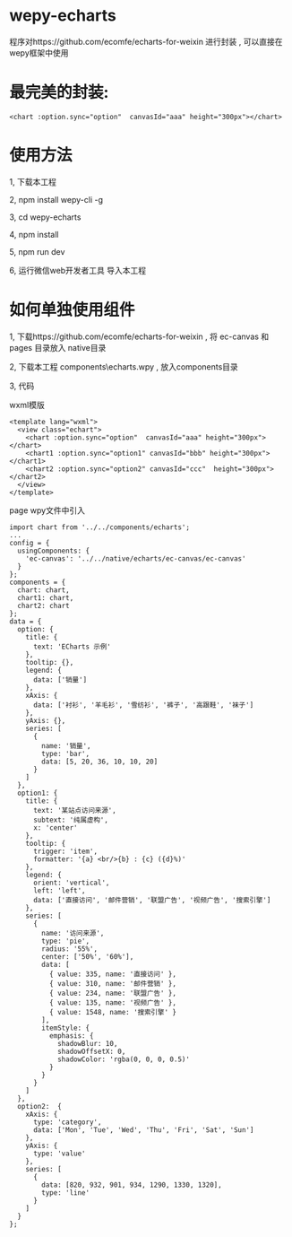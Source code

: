 # wepy-echarts
程序对https://github.com/ecomfe/echarts-for-weixin 进行封装 , 可以直接在wepy框架中使用
# 最完美的封装:
    <chart :option.sync="option"  canvasId="aaa" height="300px"></chart> 
# 使用方法
1, 下载本工程

2, npm install wepy-cli -g

3, cd wepy-echarts

4, npm  install

5, npm run dev 

6, 运行微信web开发者工具 导入本工程

# 如何单独使用组件
 1, 下载https://github.com/ecomfe/echarts-for-weixin  , 将 ec-canvas 和 pages 目录放入 native目录
 
 2, 下载本工程 components\echarts.wpy , 放入components目录
 
 3, 代码
    
        
 wxml模版
   
    <template lang="wxml">
      <view class="echart">
        <chart :option.sync="option"  canvasId="aaa" height="300px"></chart> 
        <chart1 :option.sync="option1" canvasId="bbb" height="300px"></chart1> 
        <chart2 :option.sync="option2" canvasId="ccc"  height="300px"></chart2> 
      </view>
    </template>
    
 page wpy文件中引入
    
    import chart from '../../components/echarts';
    ...
    config = {
      usingComponents: {
        'ec-canvas': '../../native/echarts/ec-canvas/ec-canvas'
      }
    };
    components = {
      chart: chart,
      chart1: chart,
      chart2: chart
    };
    data = {
      option: {
        title: {
          text: 'ECharts 示例'
        },
        tooltip: {},
        legend: {
          data: ['销量']
        },
        xAxis: {
          data: ['衬衫', '羊毛衫', '雪纺衫', '裤子', '高跟鞋', '袜子']
        },
        yAxis: {},
        series: [
          {
            name: '销量',
            type: 'bar',
            data: [5, 20, 36, 10, 10, 20]
          }
        ]
      },
      option1: {
        title: {
          text: '某站点访问来源',
          subtext: '纯属虚构',
          x: 'center'
        },
        tooltip: {
          trigger: 'item',
          formatter: '{a} <br/>{b} : {c} ({d}%)'
        },
        legend: {
          orient: 'vertical',
          left: 'left',
          data: ['直接访问', '邮件营销', '联盟广告', '视频广告', '搜索引擎']
        },
        series: [
          {
            name: '访问来源',
            type: 'pie',
            radius: '55%',
            center: ['50%', '60%'],
            data: [
              { value: 335, name: '直接访问' },
              { value: 310, name: '邮件营销' },
              { value: 234, name: '联盟广告' },
              { value: 135, name: '视频广告' },
              { value: 1548, name: '搜索引擎' }
            ],
            itemStyle: {
              emphasis: {
                shadowBlur: 10,
                shadowOffsetX: 0,
                shadowColor: 'rgba(0, 0, 0, 0.5)'
              }
            }
          }
        ]
      },
      option2:  {
        xAxis: {
          type: 'category',
          data: ['Mon', 'Tue', 'Wed', 'Thu', 'Fri', 'Sat', 'Sun']
        },
        yAxis: {
          type: 'value'
        },
        series: [
          {
            data: [820, 932, 901, 934, 1290, 1330, 1320],
            type: 'line'
          }
        ]
      }
    };

    
    
